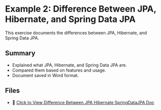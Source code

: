 # Example 2: Difference Between JPA, Hibernate, and Spring Data JPA

This exercise documents the differences between JPA, Hibernate, and Spring Data JPA.

## Summary

- Explained what JPA, Hibernate, and Spring Data JPA are.
- Compared them based on features and usage.
- Document saved in Word format.

## Files

- 🔗 [Click to View Difference Between JPA Hibernate SpringDataJPA Doc](./JPA_Hibernate_SpringDataJPA_Comparison.pdf)
